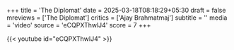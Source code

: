 +++
title = 'The Diplomat'
date = 2025-03-18T08:18:29+05:30
draft = false
mreviews = ['The Diplomat']
critics = ['Ajay Brahmatmaj']
subtitle = ''
media = 'video'
source = 'eCQPXThwlJ4'
score = 7
+++

{{< youtube id="eCQPXThwlJ4" >}}
